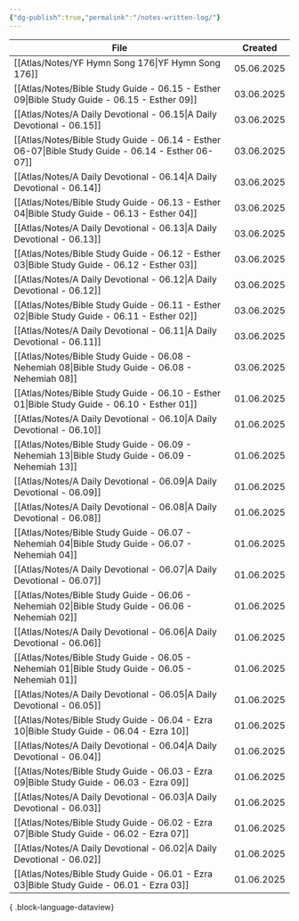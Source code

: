 ```yaml
---
{"dg-publish":true,"permalink":"/notes-written-log/"}
---
```


| File                                                                                                  | Created    |
| ----------------------------------------------------------------------------------------------------- | ---------- |
| [[Atlas/Notes/YF Hymn Song 176\|YF Hymn Song 176]]                                                 | 05.06.2025 |
| [[Atlas/Notes/Bible Study Guide - 06.15 - Esther 09\|Bible Study Guide - 06.15 - Esther 09]]       | 03.06.2025 |
| [[Atlas/Notes/A Daily Devotional - 06.15\|A Daily Devotional - 06.15]]                             | 03.06.2025 |
| [[Atlas/Notes/Bible Study Guide - 06.14 - Esther 06-07\|Bible Study Guide - 06.14 - Esther 06-07]] | 03.06.2025 |
| [[Atlas/Notes/A Daily Devotional - 06.14\|A Daily Devotional - 06.14]]                             | 03.06.2025 |
| [[Atlas/Notes/Bible Study Guide - 06.13 - Esther 04\|Bible Study Guide - 06.13 - Esther 04]]       | 03.06.2025 |
| [[Atlas/Notes/A Daily Devotional - 06.13\|A Daily Devotional - 06.13]]                             | 03.06.2025 |
| [[Atlas/Notes/Bible Study Guide - 06.12 - Esther 03\|Bible Study Guide - 06.12 - Esther 03]]       | 03.06.2025 |
| [[Atlas/Notes/A Daily Devotional - 06.12\|A Daily Devotional - 06.12]]                             | 03.06.2025 |
| [[Atlas/Notes/Bible Study Guide - 06.11 - Esther 02\|Bible Study Guide - 06.11 - Esther 02]]       | 03.06.2025 |
| [[Atlas/Notes/A Daily Devotional - 06.11\|A Daily Devotional - 06.11]]                             | 03.06.2025 |
| [[Atlas/Notes/Bible Study Guide - 06.08 - Nehemiah 08\|Bible Study Guide - 06.08 - Nehemiah 08]]   | 03.06.2025 |
| [[Atlas/Notes/Bible Study Guide - 06.10 - Esther 01\|Bible Study Guide - 06.10 - Esther 01]]       | 01.06.2025 |
| [[Atlas/Notes/A Daily Devotional - 06.10\|A Daily Devotional - 06.10]]                             | 01.06.2025 |
| [[Atlas/Notes/Bible Study Guide - 06.09 - Nehemiah 13\|Bible Study Guide - 06.09 - Nehemiah 13]]   | 01.06.2025 |
| [[Atlas/Notes/A Daily Devotional - 06.09\|A Daily Devotional - 06.09]]                             | 01.06.2025 |
| [[Atlas/Notes/A Daily Devotional - 06.08\|A Daily Devotional - 06.08]]                             | 01.06.2025 |
| [[Atlas/Notes/Bible Study Guide - 06.07 - Nehemiah 04\|Bible Study Guide - 06.07 - Nehemiah 04]]   | 01.06.2025 |
| [[Atlas/Notes/A Daily Devotional - 06.07\|A Daily Devotional - 06.07]]                             | 01.06.2025 |
| [[Atlas/Notes/Bible Study Guide - 06.06 - Nehemiah 02\|Bible Study Guide - 06.06 - Nehemiah 02]]   | 01.06.2025 |
| [[Atlas/Notes/A Daily Devotional - 06.06\|A Daily Devotional - 06.06]]                             | 01.06.2025 |
| [[Atlas/Notes/Bible Study Guide - 06.05 - Nehemiah 01\|Bible Study Guide - 06.05 - Nehemiah 01]]   | 01.06.2025 |
| [[Atlas/Notes/A Daily Devotional - 06.05\|A Daily Devotional - 06.05]]                             | 01.06.2025 |
| [[Atlas/Notes/Bible Study Guide - 06.04 - Ezra 10\|Bible Study Guide - 06.04 - Ezra 10]]           | 01.06.2025 |
| [[Atlas/Notes/A Daily Devotional - 06.04\|A Daily Devotional - 06.04]]                             | 01.06.2025 |
| [[Atlas/Notes/Bible Study Guide - 06.03 - Ezra 09\|Bible Study Guide - 06.03 - Ezra 09]]           | 01.06.2025 |
| [[Atlas/Notes/A Daily Devotional - 06.03\|A Daily Devotional - 06.03]]                             | 01.06.2025 |
| [[Atlas/Notes/Bible Study Guide - 06.02 - Ezra 07\|Bible Study Guide - 06.02 - Ezra 07]]           | 01.06.2025 |
| [[Atlas/Notes/A Daily Devotional - 06.02\|A Daily Devotional - 06.02]]                             | 01.06.2025 |
| [[Atlas/Notes/Bible Study Guide - 06.01 - Ezra 03\|Bible Study Guide - 06.01 - Ezra 03]]           | 01.06.2025 |

{ .block-language-dataview}

